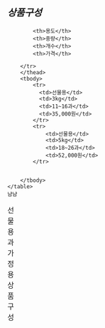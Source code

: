 <!DOCTYPE html>
<html lang="en">
<head>
    <meta charset="UTF-8">
    <meta http-equiv="X-UA-Compatible" content="IE=edge">
    <meta name="viewport" content="width=device-width, initial-scale=1.0">
    <title>Document</title>
</head>
<body>
    <h2><em>상품구성</em></h2>
    <table>
        <caption>선물용과 가정용 상품 구성</caption>
        <thead>
        <tr>
            
            <th>용도</th>
            <th>중량</th>
            <th>개수</th>
            <th>가격</th>
            
        </tr>
        </thead>
        <tbody>
            <tr>
              <td>선물용</td>
              <td>3kg</td>
              <td>11~16과</td>
              <td>35,000원</td>
            </tr>
            <tr>
                <td>선물용</td>
                <td>5kg</td>
                <td>18~26과</td>
                <td>52,000원</td>
            </tr>
            
            
        </tbody>
    </table>
    냠냠
</body>
</html>
